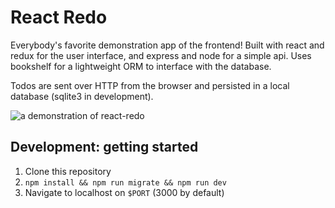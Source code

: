# React Redo

Everybody's favorite demonstration app of the frontend! Built with react and redux for the user interface, and express and node for a simple api. Uses bookshelf for a lightweight ORM to interface with the database.

Todos are sent over HTTP from the browser and persisted in a local database (sqlite3 in development).

![a demonstration of react-redo](https://cloud.githubusercontent.com/assets/755844/13888398/7ababd4e-ecfe-11e5-976e-595d4df865d9.gif)

## Development: getting started

1. Clone this repository
2. `npm install && npm run migrate && npm run dev`
3. Navigate to localhost on `$PORT` (3000 by default)

